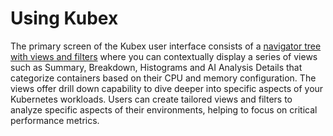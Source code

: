 # Using Kubex

The primary screen of the Kubex user interface consists of a [navigator tree with views and filters](https://www.densify.com/docs-kubex/Content/Videos/Using%20the%20Tree%20Viewer.htm)  where you can contextually display a series of views such as Summary, Breakdown, Histograms and AI Analysis Details that categorize containers based on their CPU and memory configuration.  The views offer drill down capability to dive deeper into specific aspects of your Kubernetes workloads.  Users can create tailored views and filters to analyze specific aspects of their environments, helping to focus on critical performance metrics.

